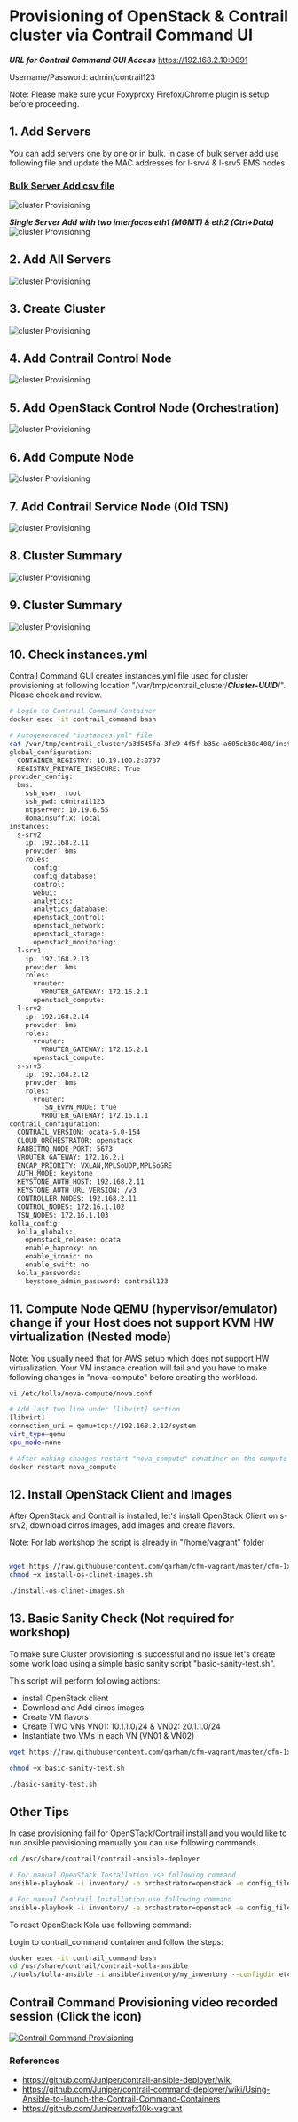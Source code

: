 # Provisioning of OpenStack & Contrail cluster via Contrail Command UI

***URL for Contrail Command GUI Access***   https://192.168.2.10:9091

Username/Password:   admin/contrail123

Note: Please make sure your Foxyproxy Firefox/Chrome plugin is setup before proceeding.

## 1. Add Servers
You can add servers one by one or in bulk. In case of bulk server add use following file and update the MAC addresses for l-srv4 & l-srv5 BMS nodes.

### [Bulk Server Add csv file](images/1x1-vQFX-7-Servers-Bulk.csv)

![cluster Provisioning](images/Add-Servers-Bulk.png)

***Single Server Add with two interfaces eth1 (MGMT) & eth2 (Ctrl+Data)***
![cluster Provisioning](images/Add-Server-01.png)

## 2. Add All Servers

![cluster Provisioning](images/Add-Servers-All.png)

## 3. Create Cluster

![cluster Provisioning](images/Create-Cluster.png)

## 4. Add Contrail Control Node

![cluster Provisioning](images/Add-Contrail-Control-Node.png)

## 5. Add OpenStack Control Node (Orchestration)

![cluster Provisioning](images/Add-OpenStack-Control-Node.png)

## 6. Add Compute Node

![cluster Provisioning](images/Add-Compute-Node.png)


## 7. Add Contrail Service Node (Old TSN)

![cluster Provisioning](images/Add-Contrail-Service-Node.png)


## 8. Cluster Summary

![cluster Provisioning](images/Cluster-Summary.png)

## 9. Cluster Summary

![cluster Provisioning](images/Cluster-Provisioning-Started.png)


## 10. Check instances.yml

Contrail Command GUI creates instances.yml file used for cluster provisioning at following location "/var/tmp/contrail_cluster/***Cluster-UUID***/". Please check and review.

```bash
# Login to Contrail Command Container
docker exec -it contrail_command bash

# Autogenerated "instances.yml" file 
cat /var/tmp/contrail_cluster/a3d545fa-3fe9-4f5f-b35c-a605cb30c408/instances.yml
global_configuration:
  CONTAINER_REGISTRY: 10.19.100.2:8787
  REGISTRY_PRIVATE_INSECURE: True
provider_config:
  bms:
    ssh_user: root
    ssh_pwd: c0ntrail123
    ntpserver: 10.19.6.55
    domainsuffix: local
instances:
  s-srv2:
    ip: 192.168.2.11
    provider: bms
    roles:
      config:
      config_database:
      control:
      webui:
      analytics:
      analytics_database:
      openstack_control:
      openstack_network:
      openstack_storage:
      openstack_monitoring:
  l-srv1:
    ip: 192.168.2.13
    provider: bms
    roles:
      vrouter:
        VROUTER_GATEWAY: 172.16.2.1
      openstack_compute:
  l-srv2:
    ip: 192.168.2.14
    provider: bms
    roles:
      vrouter:
        VROUTER_GATEWAY: 172.16.2.1
      openstack_compute:
  s-srv3:
    ip: 192.168.2.12
    provider: bms
    roles:
      vrouter:
        TSN_EVPN_MODE: true
        VROUTER_GATEWAY: 172.16.1.1
contrail_configuration:
  CONTRAIL_VERSION: ocata-5.0-154
  CLOUD_ORCHESTRATOR: openstack
  RABBITMQ_NODE_PORT: 5673
  VROUTER_GATEWAY: 172.16.2.1
  ENCAP_PRIORITY: VXLAN,MPLSoUDP,MPLSoGRE
  AUTH_MODE: keystone
  KEYSTONE_AUTH_HOST: 192.168.2.11
  KEYSTONE_AUTH_URL_VERSION: /v3
  CONTROLLER_NODES: 192.168.2.11
  CONTROL_NODES: 172.16.1.102
  TSN_NODES: 172.16.1.103
kolla_config:
  kolla_globals:
    openstack_release: ocata
    enable_haproxy: no
    enable_ironic: no
    enable_swift: no
  kolla_passwords:
    keystone_admin_password: contrail123
 ```

## 11. Compute Node QEMU (hypervisor/emulator) change if your Host does not support KVM HW virtualization (Nested mode)

Note: You usually need that for AWS setup which does not support HW virtualization. Your VM instance creation will fail and you have to make following changes in "nova-compute" before creating the workload.


```bash
vi /etc/kolla/nova-compute/nova.conf

# Add last two line under [libvirt] section 
[libvirt]
connection_uri = qemu+tcp://192.168.2.12/system
virt_type=qemu
cpu_mode=none

# After making changes restart "nova_compute" conatiner on the compute
docker restart nova_compute
```

## 12. Install OpenStack Client and Images

After OpenStack and Contrail is installed, let's install OpenStack Client on s-srv2, download cirros images, add images and create flavors.

Note: For lab workshop the script is already in "/home/vagrant" folder

```bash

wget https://raw.githubusercontent.com/qarham/cfm-vagrant/master/cfm-1x1-vqfx-7srv/scripts/install-os-clinet-images.sh
chmod +x install-os-clinet-images.sh

./install-os-clinet-images.sh

 ```

## 13. Basic Sanity Check (Not required for workshop)

To make sure Cluster provisioning is successful and no issue let's create some work load using a simple basic sanity script "basic-sanity-test.sh".

This script will perform following actions:
* install OpenStack client 
* Download and Add cirros images
* Create VM flavors
* Create TWO VNs VN01: 10.1.1.0/24 & VN02: 20.1.1.0/24
* Instantiate two VMs in each VN (VN01 & VN02)

```bash
wget https://raw.githubusercontent.com/qarham/cfm-vagrant/master/cfm-1x1-vqfx-7srv/scripts/basic-sanity-test.sh

chmod +x basic-sanity-test.sh

./basic-sanity-test.sh

 ```

## Other Tips

In case provisioning fail for OpenSTack/Contrail install and you would like to run ansible provisioning manually you can use following commands.

```bash
cd /usr/share/contrail/contrail-ansible-deployer

# For manual OpenStack Installation use following command
ansible-playbook -i inventory/ -e orchestrator=openstack -e config_file=/var/tmp/contrail_cluster/<Cluseter-UUID>/instances.yml playbooks/install_openstack.yml 

# For manual Contrail Installation use following command
ansible-playbook -i inventory/ -e orchestrator=openstack -e config_file=/var/tmp/contrail_cluster/<Cluseter-UUID>/instances.yml playbooks/install_contrail.yml
 ```

To reset OpenStack Kola use following command:

Login to contrail_command container and follow the steps:

```bash
docker exec -it contrail_command bash
cd /usr/share/contrail/contrail-kolla-ansible
./tools/kolla-ansible -i ansible/inventory/my_inventory --configdir etc/kolla --passwords etc/kolla/passwords.yml destroy --yes-i-really-really-mean-it
 ```


## Contrail Command Provisioning video recorded session (Click the icon)

[![Contrail Command Provisioning](images/CC-Logo.png)](https://www.useloom.com/share/89c86936ccdf4ca981b5af701829383d "Contrail Command Provisioning")


### References

* <https://github.com/Juniper/contrail-ansible-deployer/wiki>
* https://github.com/Juniper/contrail-command-deployer/wiki/Using-Ansible-to-launch-the-Contrail-Command-Containers
* <https://github.com/Juniper/vqfx10k-vagrant>